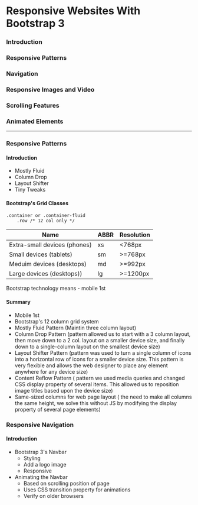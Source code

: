 # Responsive Websites With Bootstrap 3

### Introduction

### Responsive Patterns

### Navigation

### Responsive Images and Video

### Scrolling Features

### Animated Elements

----------------------------

### Responsive Patterns

#### Introduction

 * Mostly Fluid
 * Column Drop
 * Layout Shifter
 * Tiny Tweaks

#### Bootstrap's Grid Classes

```
.container or .container-fluid
    .row /* 12 col only */
```

| Name                        | ABBR | Resolution|
|------------------------------|----|----------|
| Extra-small devices (phones) | xs | <768px   |
| Small devices (tablets)      | sm | >=768px  |
| Meduim devices (desktops)    | md | >=992px  |
| Large devices (desktops))    | lg | >=1200px |

Bootstrap technology means - mobile 1st


#### Summary

* Mobile 1st
* Bootstrap's 12 column grid system
* Mostly Fluid Pattern (Maintin three column layout)
* Column Drop Pattern (pattern allowed us to start with a 3 column layout, then move down to a 2 col. layout on a smaller device size, and finally down to a single-column layout on the smallest device size)
* Layout Shifter Pattern (pattern was used to turn a single column of icons into a horizontal row of icons for a smaller device size. This pattern is very flexible and allows the web designer to place any element anywhere for any device size)
* Content Reflow Pattern ( pattern we used media queries and changed CSS display property of several items. This allowed us to reposition image titles based upon the device size)
* Same-sized columns for web page layout ( the need to make all columns the same height, we solve this without JS by modifying the display property of several page elements)


### Responsive Navigation

#### Introduction

* Bootstrap 3's Navbar
    * Styling
    * Add a logo image
    * Responsive
* Animating the Navbar
    * Based on scrolling position of page
    * Uses CSS transition property for animations
    * Verify on older browsers



